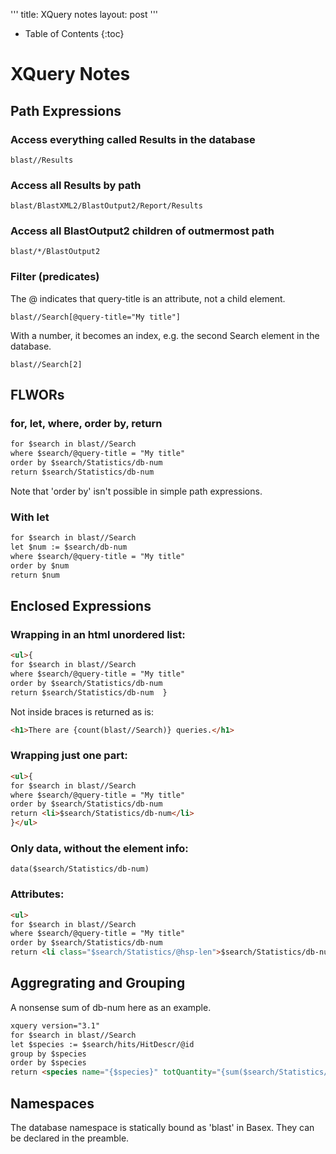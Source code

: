 '''
title: XQuery notes
layout: post 
'''
* Table of Contents
{:toc}

# XQuery Notes
## Path Expressions

### Access everything called Results in the database

    blast//Results

### Access all Results by path

    blast/BlastXML2/BlastOutput2/Report/Results

### Access all BlastOutput2 children of outmermost path

    blast/*/BlastOutput2
	
### Filter (predicates)

The @ indicates that query-title is an attribute, not a child element.

    blast//Search[@query-title="My title"]

With a number, it becomes an index, e.g. the second Search element in the database.

    blast//Search[2]

## FLWORs

### for, let, where, order by, return

```html
for $search in blast//Search
where $search/@query-title = "My title"
order by $search/Statistics/db-num
return $search/Statistics/db-num
```

Note that 'order by' isn't possible in simple path expressions.

### With let

```html
for $search in blast//Search
let $num := $search/db-num
where $search/@query-title = "My title"
order by $num
return $num 
```

## Enclosed Expressions

### Wrapping in an html unordered list:

```html
<ul>{
for $search in blast//Search
where $search/@query-title = "My title"
order by $search/Statistics/db-num
return $search/Statistics/db-num  }
```

Not inside braces is returned as is:

```html
<h1>There are {count(blast//Search)} queries.</h1>
```

### Wrapping just one part:

```html
<ul>{
for $search in blast//Search
where $search/@query-title = "My title"
order by $search/Statistics/db-num
return <li>$search/Statistics/db-num</li>
}</ul>
```

### Only data, without the element info:

    data($search/Statistics/db-num)

### Attributes:

```html
<ul>
for $search in blast//Search
where $search/@query-title = "My title"
order by $search/Statistics/db-num
return <li class="$search/Statistics/@hsp-len">$search/Statistics/db-num</li>
```

## Aggregrating and Grouping

A nonsense sum of db-num here as an example.

```html
xquery version="3.1"
for $search in blast//Search
let $species := $search/hits/HitDescr/@id
group by $species
order by $species
return <species name="{$species}" totQuantity="{sum($search/Statistics/db-num)}"/>
```

## Namespaces

The database namespace is statically bound as 'blast' in Basex. They can be declared in the preamble.
